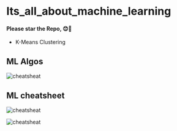# Its_all_about_machine_learning

#### Please star the Repo, 😊🙏

- K-Means Clustering

## ML Algos
![cheatsheat](./assets/algos.png)

## ML cheatsheet
![cheatsheat](./assets/cheatsheet.jpg)

![cheatsheat](https://github.com/somiljain7/Its_all_about_machine_learning/blob/master/assets/Py%20and%20R%20cheatsheet.jpg)



